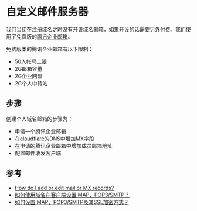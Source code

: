 # 自定义邮件服务器

我们当初在注册域名之时没有开设域名邮箱，如果开设的话需要另外付费。我们使用了免费版的[腾讯企业邮箱](https://exmail.qq.com/login)。

免费版本的腾讯企业邮箱有以下限制：

- 50人帐号上限
- 2G邮箱容量
- 2G企业网盘
- 2G个人中转站

## 步骤

创建个人域名邮箱的步骤为：

- 申请一个腾讯企业邮箱
- 在[cloudflare](https:/www.cloudflare.com)的DNS中增加MX字段
- 在申请的腾讯企业邮箱中增加成员邮箱地址
- 配置邮件收发客户端

## 参考

- [How do I add or edit mail or MX records?](https://support.cloudflare.com/hc/en-us/articles/218069617-How-do-I-add-or-edit-mail-or-MX-records-)
- [如何使用域名在客户端设置IMAP、POP3/SMTP？](http://service.exmail.qq.com/cgi-bin/help?subtype=1&&id=28&&no=1001254)
- [如何设置IMAP、POP3/SMTP及其SSL加密方式？](http://service.exmail.qq.com/cgi-bin/help?subtype=1&&id=28&&no=1000585)

